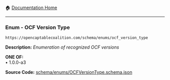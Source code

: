 :house: [Documentation Home](/README.md)

---

### Enum - OCF Version Type

`https://opencaptablecoalition.com/schema/enums/ocf_version_type`

**Description:** _Enumeration of recognized OCF versions_

**ONE OF:**</br>&bull; 1.0.0-a3</br>

**Source Code:** [schema/enums/OCFVersionType.schema.json](/schema/enums/OCFVersionType.schema.json)
